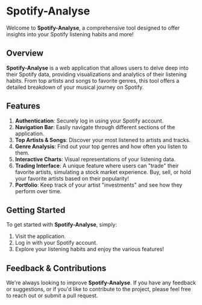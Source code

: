# Spotify-Analyse

Welcome to **Spotify-Analyse**, a comprehensive tool designed to offer insights into your Spotify listening habits and more!

## Overview

**Spotify-Analyse** is a web application that allows users to delve deep into their Spotify data, providing visualizations and analytics of their listening habits. From top artists and songs to favorite genres, this tool offers a detailed breakdown of your musical journey on Spotify.

## Features

1. **Authentication**: Securely log in using your Spotify account.
2. **Navigation Bar**: Easily navigate through different sections of the application.
3. **Top Artists & Songs**: Discover your most listened to artists and tracks.
4. **Genre Analysis**: Find out your top genres and how often you listen to them.
5. **Interactive Charts**: Visual representations of your listening data.
6. **Trading Interface**: A unique feature where users can "trade" their favorite artists, simulating a stock market experience. Buy, sell, or hold your favorite artists based on their popularity!
7. **Portfolio**: Keep track of your artist "investments" and see how they perform over time.

## Getting Started

To get started with **Spotify-Analyse**, simply:

1. Visit the application.
2. Log in with your Spotify account.
3. Explore your listening habits and enjoy the various features!

## Feedback & Contributions

We're always looking to improve **Spotify-Analyse**. If you have any feedback or suggestions, or if you'd like to contribute to the project, please feel free to reach out or submit a pull request.
